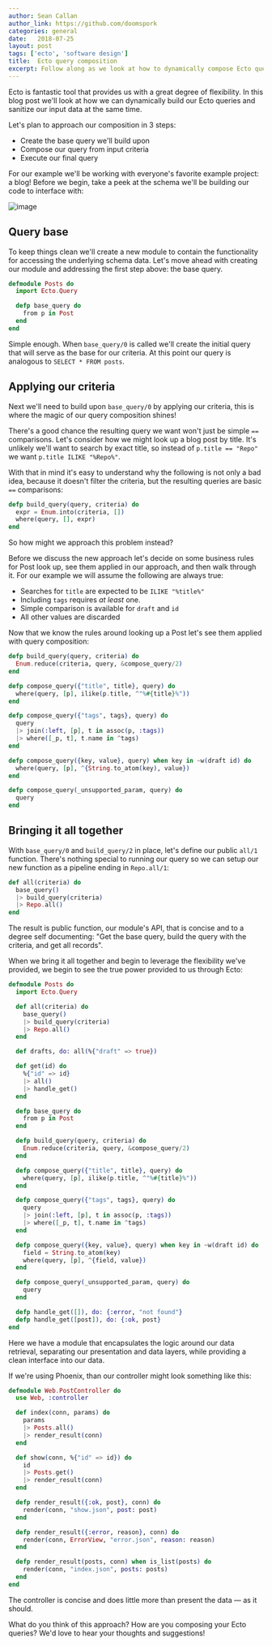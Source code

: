 ```yaml
---
author: Sean Callan
author_link: https://github.com/doomspork
categories: general
date:   2018-07-25
layout: post
tags: ['ecto', 'software design']
title:  Ecto query composition
excerpt: Follow along as we look at how to dynamically compose Ecto queries using pattern matching and reduction.
---
```


Ecto is fantastic tool that provides us with a great degree of flexibility.
In this blog post we'll look at how we can dynamically build our Ecto queries and sanitize our input data at the same time.

Let's plan to approach our composition in 3 steps:

- Create the base query we'll build upon
- Compose our query from input criteria
- Execute our final query

For our example we'll be working with everyone's favorite example project: a blog!
Before we begin, take a peek at the schema we'll be building our code to interface with:

![image](https://user-images.githubusercontent.com/73386/41698787-7a4efb0e-74dd-11e8-970b-7fb8fe3fef14.png)

## Query base

To keep things clean we'll create a new module to contain the functionality for accessing the underlying schema data.
Let's move ahead with creating our module and addressing the first step above: the base query.

```elixir
defmodule Posts do
  import Ecto.Query

  defp base_query do
    from p in Post
  end
end
```

Simple enough.
When `base_query/0` is called we'll create the initial query that will serve as the base for our criteria.
At this point our query is analogous to `SELECT * FROM posts`.

## Applying our criteria

Next we'll need to build upon `base_query/0` by applying our criteria, this is where the magic of our query composition shines!

There's a good chance the resulting query we want won't just be simple `==` comparisons.
Let's consider how we might look up a blog post by title.
It's unlikely we'll want to search by exact title, so instead of `p.title == "Repo"` we want `p.title ILIKE "%Repo%"`.

With that in mind it's easy to understand why the following is not only a bad idea, because it doesn't filter the criteria, but the resulting queries are basic `==` comparisons:

```elixir
defp build_query(query, criteria) do
  expr = Enum.into(criteria, [])
  where(query, [], expr)
end
```

So how might we approach this problem instead?

Before we discuss the new approach let's decide on some business rules for Post look up, see them applied in our approach, and then walk through it.
For our example we will assume the following are always true:

- Searches for `title` are expected to be `ILIKE "%title%"`
- Including `tags` requires _at least_ one.
- Simple comparison is available for `draft` and `id`
- All other values are discarded

Now that we know the rules around looking up a Post let's see them applied with query composition:

```elixir
defp build_query(query, criteria) do
  Enum.reduce(criteria, query, &compose_query/2)
end

defp compose_query({"title", title}, query) do
  where(query, [p], ilike(p.title, ^"%#{title}%"))
end

defp compose_query({"tags", tags}, query) do
  query
  |> join(:left, [p], t in assoc(p, :tags))
  |> where([_p, t], t.name in ^tags)
end

defp compose_query({key, value}, query) when key in ~w(draft id) do
  where(query, [p], ^{String.to_atom(key), value})
end

defp compose_query(_unsupported_param, query) do
  query
end
```

## Bringing it all together

With `base_query/0` and `build_query/2` in place, let's define our public `all/1` function.
There's nothing special to running our query so we can setup our new function as a pipeline ending in `Repo.all/1`:

```elixir
def all(criteria) do
  base_query()
  |> build_query(criteria)
  |> Repo.all()
end
```

The result is public function, our module's API, that is concise and to a degree self documenting: "Get the base query, build the query with the criteria, and get all records".

When we bring it all together and begin to leverage the flexibility we've provided, we begin to see the true power provided to us through Ecto:

```elixir
defmodule Posts do
  import Ecto.Query

  def all(criteria) do
    base_query()
    |> build_query(criteria)
    |> Repo.all()
  end

  def drafts, do: all(%{"draft" => true})

  def get(id) do
    %{"id" => id}
    |> all()
    |> handle_get()
  end

  defp base_query do
    from p in Post
  end

  defp build_query(query, criteria) do
    Enum.reduce(criteria, query, &compose_query/2)
  end

  defp compose_query({"title", title}, query) do
    where(query, [p], ilike(p.title, ^"%#{title}%"))
  end

  defp compose_query({"tags", tags}, query) do
    query
    |> join(:left, [p], t in assoc(p, :tags))
    |> where([_p, t], t.name in ^tags)
  end

  defp compose_query({key, value}, query) when key in ~w(draft id) do
    field = String.to_atom(key)
    where(query, [p], ^{field, value})
  end

  defp compose_query(_unsupported_param, query) do
    query
  end

  defp handle_get([]), do: {:error, "not found"}
  defp handle_get([post]), do: {:ok, post}
end
```

Here we have a module that encapsulates the logic around our data retrieval, separating our presentation and data layers, while providing a clean interface into our data.

If we're using Phoenix, than our controller might look something like this:

```elixir
defmodule Web.PostController do
  use Web, :controller

  def index(conn, params) do
    params
    |> Posts.all()
    |> render_result(conn)
  end

  def show(conn, %{"id" => id}) do
    id
    |> Posts.get()
    |> render_result(conn)
  end

  defp render_result({:ok, post}, conn) do
    render(conn, "show.json", post: post)
  end

  defp render_result({:error, reason}, conn) do
    render(conn, ErrorView, "error.json", reason: reason)
  end

  defp render_result(posts, conn) when is_list(posts) do
    render(conn, "index.json", posts: posts)
  end
end
```

The controller is concise and does little more than present the data — as it should.

What do you think of this approach?  How are you composing your Ecto queries?  We'd love to hear your thoughts and suggestions!
